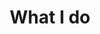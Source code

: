 ---
title: What I do
hidemenu: true
sections:
    - title: Bio
      css_class: education
      items:
        - title: Background
          description:  I was a co-founder and leader of diverse initiatives dedicated to critical thinking (and making) at the intersections between culture, science, technology, and society. Some examples are <a href="https://metareciclagem.github.io/">MetaReciclagem</a>, <a href="https://web.archive.org/web/20200428202319/http://culturadigital.br/">CulturaDigital.BR</a>, <a href="https://wiki.p2pfoundation.net/Bricolabs">Bricolabs</a>, <a href="https://is.efeefe.me/stuff/redelabs">Rede//Labs</a>, <a href="https://web.archive.org/web/20130318073725/http://lixoeletronico.org:80">Lixo Eletrônico</a>, <a href="https://cienciaabertaubatuba.github.io/">Ciência Aberta Ubatuba</a>, <a href="https://ubalab.github.io/">UbaLab</a>. I was the user community manager of the <a href="https://subutai.io">Subutai Platform</a> and occasional <a href="https://is.efeefe.me/stuff/lectures-talks-presentations">lecturer/panelist/workshop facilitator/teacher/instructor/</a> on diverse topics.
        - title: Portfolio
          description: Here are some <a href="../stuff">samples</a> of my work (projects, talks, writings). <br />Check also my academic profiles on <a href="https://orcid.org/0000-0002-4764-7069">ORCID</a>, <a href="https://northumbria.academia.edu/FelipeFonseca">Academia</a>, and <a href="https://www.researchgate.net/profile/Felipe-Schmidt-Fonseca">ResearchGate</a>.
    - title: Work
      css_clas: work
      items:
        - title: Current activity
          description: I am the founder of <a href="https://reuse.city">Reuse City</a>, a studio dedicated to applied research, service design and technology development in the fields of circular economy, right to repair, and zero waste policy. I'm also a co-founder and lead articulator of the <a href="https://tropixel.org">Tropixel network</a>.
        - title: Writing
          description: Some recent highlights are texts about <a href="../stuff/open-for-all">open source</a> in government, and the <a href="../stuff/seeds-digital-reforestation">semente toolkit</a> for community-based initiatives. A summary of my PhD research is available <a href="https://is.efeefe.me/opendott/generous-cities-summary">here</a> and further documentation about it are in <a href="https://wiki.reuse.city/opendott">this research wiki</a>.
        - title: Consulting
          description: I have developed and advised on projects with diverse organisations. For example the University of Bristol, FTHub, GIG, Itaú Cultural, the Brazilian Ministry of Culture, UNDP, as well as numerous municipalities and nonprofits. I am also a member and mentor of the Distributed Design Platform.
---